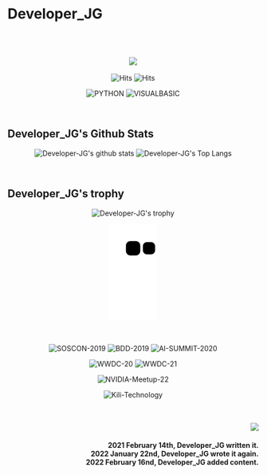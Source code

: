 # Developer_JG

<br/>
<br/>
<br/>

<div align="center">
    
<img src="https://ww.namu.la/s/2839501fbc5176e912d85abbbd8871c26b55957cf17662e6fda9c28a389cd3fd89177b044cbeaa164624867d9b4b32dcbbbe6a00619b8b41cc250bf807cc443887a0046ea38a2bf58ad08685d53cb5cd995329a1c33275e65213846527721d85">
    
![Hits](https://hits.seeyoufarm.com/api/count/incr/badge.svg?url=https%3A%2F%2Fgithub.com%2FDeveloper-JG)
![Hits](https://img.shields.io/github/followers/Developer-JG?label=Follow)
    
![PYTHON](https://img.shields.io/badge/PYTHON-%E2%98%85%E2%98%85%E2%98%85%E2%98%85%E2%98%85-0696D7?style=plastic&logo=Python&logoColor=white)
![VISUALBASIC](https://img.shields.io/badge/VISUALBASIC-%E2%98%85%E2%98%85%E2%98%85%E2%98%86%E2%98%86-660099?style=plastic&logo=VisualStudio&logoColor=white)
    
</div>

<br/>
  
## Developer_JG's Github Stats

<div align="center">
    
![Developer-JG's github stats](https://github-readme-stats.vercel.app/api?username=Developer-JG&show_icons=true)
![Developer-JG's Top Langs](https://github-readme-stats.vercel.app/api/top-langs/?username=Developer-JG)
    
</div>

<br/>

## Developer_JG's trophy

<div align="center">
    
![Developer-JG's trophy](https://github-profile-trophy.vercel.app/?username=Developer-JG&theme=flat&column=7)
    
![snake gif](https://github.com/Developer-JG/Developer-JG/blob/output/github-contribution-grid-snake.svg)

</div>

<br/>

<div align="center">
    
![SOSCON-2019](https://img.shields.io/badge/Samsung_Open_Source_Conference_2019-1428A0?style=flat-square&logo=Samsung&logoColor=white)
![BDD-2019](https://img.shields.io/badge/Bixby_Developer_Day_2019-1428A0?style=flat-square&logo=Samsung&logoColor=white)
![AI-SUMMIT-2020](https://img.shields.io/badge/Samsung_AI_SUMMIT_SEOUL_2020-1428A0?style=flat-square&logo=Samsung&logoColor=white)

![WWDC-20](https://img.shields.io/badge/Apple_WorldWide_Developers_Conference_20-000000?style=flat-square&logo=Apple&logoColor=white)
![WWDC-21](https://img.shields.io/badge/Apple_WorldWide_Developers_Conference_21-000000?style=flat-square&logo=Apple&logoColor=white)

![NVIDIA-Meetup-22](https://img.shields.io/badge/NVIDIA_AI_developer_meetup_22-76B900?style=flat-square&logo=NVIDIA&logoColor=white)

![Kili-Technology](https://img.shields.io/badge/Kili's_Community_Challenge_"Plastic_in_River_dataset"-E2831E?style=flat-square&logoColor=white)


</div>

<br/>
<br/>

<img src="https://komarev.com/ghpvc/?username=Developer-JG&&style=flat-square" align="right" />

<br/>

<div align="right">
    
#### 2021 February 14th, Developer_JG written it.<br/>2022 January 22nd, Developer_JG wrote it again.<br/>2022 February 16nd, Developer_JG added content.
    
</div>
